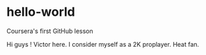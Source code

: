 # hello-world
Coursera's first GitHub lesson

Hi guys ! 
Victor here. I consider myself as a 2K proplayer. Heat fan.
